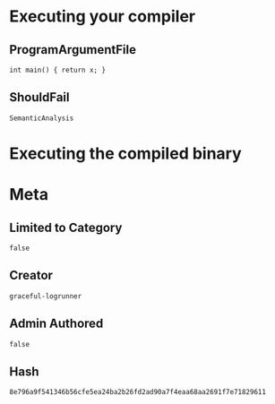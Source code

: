 # Executing your compiler

## ProgramArgumentFile

```
int main() { return x; }
```

## ShouldFail

```
SemanticAnalysis
```

# Executing the compiled binary

# Meta

## Limited to Category

```
false
```

## Creator

```
graceful-logrunner
```

## Admin Authored

```
false
```

## Hash

```
8e796a9f541346b56cfe5ea24ba2b26fd2ad90a7f4eaa68aa2691f7e71829611
```
